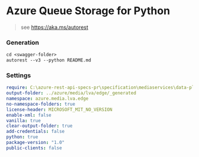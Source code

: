 # Azure Queue Storage for Python

> see https://aka.ms/autorest


### Generation
```ps
cd <swagger-folder>
autorest --v3 --python README.md
```

### Settings
```yaml
require: C:\azure-rest-api-specs-pr\specification\mediaservices\data-plane\readme.md
output-folder: ../azure/media/lva/edge/_generated
namespace: azure.media.lva.edge
no-namespace-folders: true
license-header: MICROSOFT_MIT_NO_VERSION
enable-xml: false
vanilla: true
clear-output-folder: true
add-credentials: false
python: true
package-version: "1.0"
public-clients: false
```
